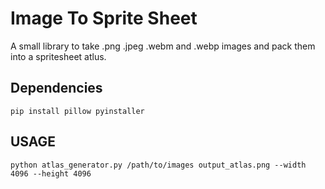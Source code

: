 # Image To Sprite Sheet

A small library to take .png .jpeg .webm and .webp images and pack them into a spritesheet atlus.

## Dependencies

```
pip install pillow pyinstaller
```

## USAGE

```
python atlas_generator.py /path/to/images output_atlas.png --width 4096 --height 4096
```